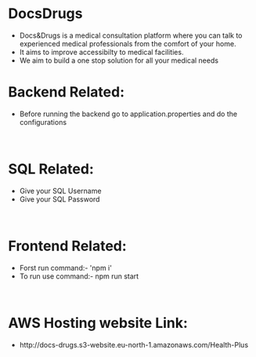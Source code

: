 # DocsDrugs
<ul>
<li>Docs&Drugs is a medical consultation platform where you can talk to experienced medical professionals from the comfort of your home.</li>
<li>It aims to improve accessibilty to medical facilities.</li>
<li>We aim to build a one stop solution for all your medical needs</li>
</ul>

<h1>Backend Related:</h1>
<ul>
<li>Before running the backend go to application.properties and do the configurations</li>
</ul>
<br>

<h1>SQL Related:</h1>
<ul>
<li>Give your SQL Username</li>
<li>Give your SQL Password</li>
</ul>
<br>
<h1>Frontend Related:</h1>
<ul>
<li>Forst run command:- 'npm i'</li>
<li>To run use command:- npm run start</li>
</ul>
<br>
<h1>AWS Hosting website Link:</h1>
<ul>
<li>http://docs-drugs.s3-website.eu-north-1.amazonaws.com/Health-Plus</li>
</ul>